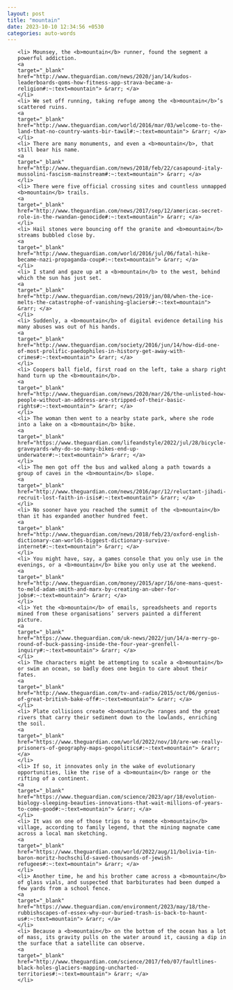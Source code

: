 ```yaml
---
layout: post
title: "mountain"
date: 2023-10-10 12:34:56 +0530
categories: auto-words
---
```

<ol>

    <li> Mounsey, the <b>mountain</b> runner, found the segment a powerful addiction.
    <a 
    target="_blank" 
    href="http://www.theguardian.com/news/2020/jan/14/kudos-leaderboards-qoms-how-fitness-app-strava-became-a-religion#:~:text=mountain"> &rarr; </a>
    </li>
    <li> We set off running, taking refuge among the <b>mountain</b>’s scattered ruins.
    <a 
    target="_blank" 
    href="http://www.theguardian.com/world/2016/mar/03/welcome-to-the-land-that-no-country-wants-bir-tawil#:~:text=mountain"> &rarr; </a>
    </li>
    <li> There are many monuments, and even a <b>mountain</b>, that still bear his name.
    <a 
    target="_blank" 
    href="http://www.theguardian.com/news/2018/feb/22/casapound-italy-mussolini-fascism-mainstream#:~:text=mountain"> &rarr; </a>
    </li>
    <li> There were five official crossing sites and countless unmapped <b>mountain</b> trails.
    <a 
    target="_blank" 
    href="http://www.theguardian.com/news/2017/sep/12/americas-secret-role-in-the-rwandan-genocide#:~:text=mountain"> &rarr; </a>
    </li>
    <li> Hail stones were bouncing off the granite and <b>mountain</b> streams bubbled close by.
    <a 
    target="_blank" 
    href="http://www.theguardian.com/world/2016/jul/06/fatal-hike-became-nazi-propaganda-coup#:~:text=mountain"> &rarr; </a>
    </li>
    <li> I stand and gaze up at a <b>mountain</b> to the west, behind which the sun has just set.
    <a 
    target="_blank" 
    href="http://www.theguardian.com/news/2019/jan/08/when-the-ice-melts-the-catastrophe-of-vanishing-glaciers#:~:text=mountain"> &rarr; </a>
    </li>
    <li> Suddenly, a <b>mountain</b> of digital evidence detailing his many abuses was out of his hands.
    <a 
    target="_blank" 
    href="http://www.theguardian.com/society/2016/jun/14/how-did-one-of-most-prolific-paedophiles-in-history-get-away-with-crimes#:~:text=mountain"> &rarr; </a>
    </li>
    <li> Coopers ball field, first road on the left, take a sharp right hand turn up the <b>mountain</b>.
    <a 
    target="_blank" 
    href="http://www.theguardian.com/news/2020/mar/26/the-unlisted-how-people-without-an-address-are-stripped-of-their-basic-rights#:~:text=mountain"> &rarr; </a>
    </li>
    <li> The woman then went to a nearby state park, where she rode into a lake on a <b>mountain</b> bike.
    <a 
    target="_blank" 
    href="https://www.theguardian.com/lifeandstyle/2022/jul/28/bicycle-graveyards-why-do-so-many-bikes-end-up-underwater#:~:text=mountain"> &rarr; </a>
    </li>
    <li> The men got off the bus and walked along a path towards a group of caves in the <b>mountain</b> slope.
    <a 
    target="_blank" 
    href="http://www.theguardian.com/news/2016/apr/12/reluctant-jihadi-recruit-lost-faith-in-isis#:~:text=mountain"> &rarr; </a>
    </li>
    <li> No sooner have you reached the summit of the <b>mountain</b> than it has expanded another hundred feet.
    <a 
    target="_blank" 
    href="http://www.theguardian.com/news/2018/feb/23/oxford-english-dictionary-can-worlds-biggest-dictionary-survive-internet#:~:text=mountain"> &rarr; </a>
    </li>
    <li> You might have, say, a games console that you only use in the evenings, or a <b>mountain</b> bike you only use at the weekend.
    <a 
    target="_blank" 
    href="http://www.theguardian.com/money/2015/apr/16/one-mans-quest-to-meld-adam-smith-and-marx-by-creating-an-uber-for-jobs#:~:text=mountain"> &rarr; </a>
    </li>
    <li> Yet the <b>mountain</b> of emails, spreadsheets and reports mined from these organisations’ servers painted a different picture.
    <a 
    target="_blank" 
    href="https://www.theguardian.com/uk-news/2022/jun/14/a-merry-go-round-of-buck-passing-inside-the-four-year-grenfell-inquiry#:~:text=mountain"> &rarr; </a>
    </li>
    <li> The characters might be attempting to scale a <b>mountain</b> or swim an ocean, so badly does one begin to care about their fates.
    <a 
    target="_blank" 
    href="http://www.theguardian.com/tv-and-radio/2015/oct/06/genius-of-great-british-bake-off#:~:text=mountain"> &rarr; </a>
    </li>
    <li> Plate collisions create <b>mountain</b> ranges and the great rivers that carry their sediment down to the lowlands, enriching the soil.
    <a 
    target="_blank" 
    href="https://www.theguardian.com/world/2022/nov/10/are-we-really-prisoners-of-geography-maps-geopolitics#:~:text=mountain"> &rarr; </a>
    </li>
    <li> If so, it innovates only in the wake of evolutionary opportunities, like the rise of a <b>mountain</b> range or the rifting of a continent.
    <a 
    target="_blank" 
    href="https://www.theguardian.com/science/2023/apr/18/evolution-biology-sleeping-beauties-innovations-that-wait-millions-of-years-to-come-good#:~:text=mountain"> &rarr; </a>
    </li>
    <li> It was on one of those trips to a remote <b>mountain</b> village, according to family legend, that the mining magnate came across a local man sketching.
    <a 
    target="_blank" 
    href="https://www.theguardian.com/world/2022/aug/11/bolivia-tin-baron-moritz-hochschild-saved-thousands-of-jewish-refugees#:~:text=mountain"> &rarr; </a>
    </li>
    <li> Another time, he and his brother came across a <b>mountain</b> of glass vials, and suspected that barbiturates had been dumped a few yards from a school fence.
    <a 
    target="_blank" 
    href="https://www.theguardian.com/environment/2023/may/18/the-rubbishscapes-of-essex-why-our-buried-trash-is-back-to-haunt-us#:~:text=mountain"> &rarr; </a>
    </li>
    <li> Because a <b>mountain</b> on the bottom of the ocean has a lot of mass, its gravity pulls on the water around it, causing a dip in the surface that a satellite can observe.
    <a 
    target="_blank" 
    href="http://www.theguardian.com/science/2017/feb/07/faultlines-black-holes-glaciers-mapping-uncharted-territories#:~:text=mountain"> &rarr; </a>
    </li>